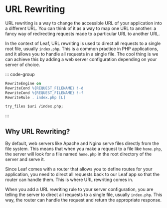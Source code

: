 # URL Rewriting

URL rewriting is a way to change the accessible URL of your application into a different URL. You can think of it as a way to map one URL to another: a fancy way of redirecting requests made to a particular URL to another URL.

In the context of Leaf, URL rewriting is used to direct all requests to a single root file, usually `index.php`. This is a common practice in PHP applications, and it allows you to handle all requests in a single file. The cool thing is we can achieve this by adding a web server configuration depending on your server of choice.

::: code-group

```apache [Apache .htaccess]
RewriteEngine on
RewriteCond %{REQUEST_FILENAME} !-d
RewriteCond %{REQUEST_FILENAME} !-f
RewriteRule . index.php [L]
```

```nginx [Nginx nginx.conf]
try_files $uri /index.php;
```

:::

## Why URL Rewriting?

By default, web servers like Apache and Nginx serve files directly from the file system. This means that when you make a request to a file like `home.php`, the server will look for a file named `home.php` in the root directory of the server and serve it.

Since Leaf comes with a router that allows you to define routes for your application, you need to direct all requests back to our Leaf app so that the router can handle them. This is where URL rewriting comes in.

When you add a URL rewriting rule to your server configuration, you are telling the server to direct all requests to a single file, usually `index.php`. This way, the router can handle the request and return the appropriate response.
